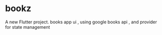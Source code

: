 # bookz

A new Flutter project.
books app ui , using google books api , and provider for state management 

